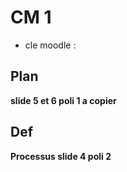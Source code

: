# CM 1

- cle moodle :

## Plan

**slide 5 et 6 poli 1 a copier**

## Def

**Processus slide 4 poli 2**
